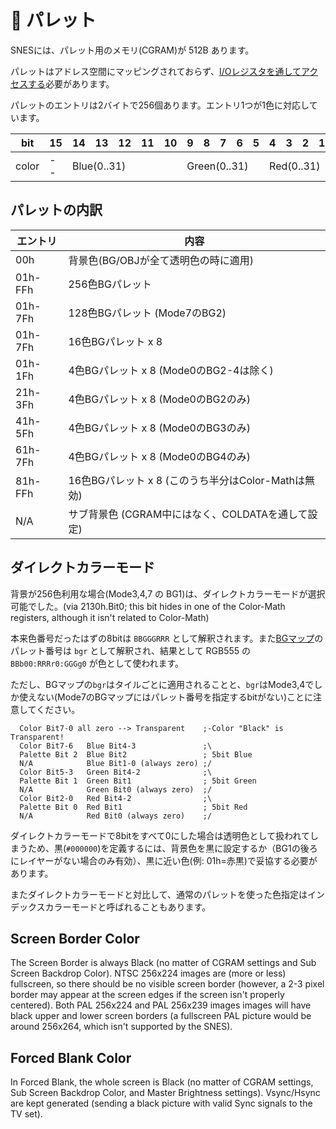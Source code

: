 # 🎨 パレット

SNESには、パレット用のメモリ(CGRAM)が 512B あります。

パレットはアドレス空間にマッピングされておらず、[I/Oレジスタを通してアクセスする](../memory/palette.md)必要があります。

パレットのエントリは2バイトで256個あります。エントリ1つが1色に対応しています。

<table>
    <thead>
        <tr>
            <th>bit</th>
            <th>15</th>
            <th>14</th>
            <th>13</th>
            <th>12</th>
            <th>11</th>
            <th>10</th>
            <th>9</th>
            <th>8</th>
            <th>7</th>
            <th>6</th>
            <th>5</th>
            <th>4</th>
            <th>3</th>
            <th>2</th>
            <th>1</th>
            <th>0</th>
        </tr>
    </thead>
    <tbody>
        <tr>
            <td>color</td>
            <td colspan=1 class="td-colspan">--</td>
            <td colspan=5 class="td-colspan">Blue(0..31)</td>
            <td colspan=5 class="td-colspan">Green(0..31)</td>
            <td colspan=5 class="td-colspan">Red(0..31)</td>
        </tr>
    </tbody>
</table>

## パレットの内訳

エントリ | 内容
-- | --
00h | 背景色(BG/OBJが全て透明色の時に適用)
01h-FFh | 256色BGパレット
01h-7Fh | 128色BGパレット (Mode7のBG2)
01h-7Fh | 16色BGパレット x 8
01h-1Fh | 4色BGパレット x 8 (Mode0のBG2-4は除く)
21h-3Fh | 4色BGパレット x 8 (Mode0のBG2のみ)
41h-5Fh | 4色BGパレット x 8 (Mode0のBG3のみ)
61h-7Fh | 4色BGパレット x 8 (Mode0のBG4のみ)
81h-FFh | 16色BGパレット x 8 (このうち半分はColor-Mathは無効)
N/A     | サブ背景色 (CGRAM中にはなく、COLDATAを通して設定)

## ダイレクトカラーモード

背景が256色利用な場合(Mode3,4,7 の BG1)は、ダイレクトカラーモードが選択可能でした。(via 2130h.Bit0; this bit hides in one of the Color-Math registers, although it isn't related to Color-Math) 

本来色番号だったはずの8bitは `BBGGGRRR` として解釈されます。また[BGマップ](vram.md)のパレット番号は `bgr` として解釈され、結果として RGB555 の `BBb00:RRRr0:GGGg0` が色として使われます。

ただし、BGマップの`bgr`はタイルごとに適用されることと、`bgr`はMode3,4でしか使えない(Mode7のBGマップにはパレット番号を指定するbitがない)ことに注意してください。

```
  Color Bit7-0 all zero --> Transparent    ;-Color "Black" is Transparent!
  Color Bit7-6   Blue Bit4-3               ;\
  Palette Bit 2  Blue Bit2                 ; 5bit Blue
  N/A            Blue Bit1-0 (always zero) ;/
  Color Bit5-3   Green Bit4-2              ;\
  Palette Bit 1  Green Bit1                ; 5bit Green
  N/A            Green Bit0 (always zero)  ;/
  Color Bit2-0   Red Bit4-2                ;\
  Palette Bit 0  Red Bit1                  ; 5bit Red
  N/A            Red Bit0 (always zero)    ;/
```

ダイレクトカラーモードで8bitをすべて0にした場合は透明色として扱われてしまうため、黒(`#000000`)を定義するには、背景色を黒に設定するか（BG1の後ろにレイヤーがない場合のみ有効）、黒に近い色(例: 01h=赤黒)で妥協する必要があります。

またダイレクトカラーモードと対比して、通常のパレットを使った色指定はインデックスカラーモードと呼ばれることもあります。

## Screen Border Color

The Screen Border is always Black (no matter of CGRAM settings and Sub Screen Backdrop Color). NTSC 256x224 images are (more or less) fullscreen, so there should be no visible screen border (however, a 2-3 pixel border may appear at the screen edges if the screen isn't properly centered). Both PAL 256x224 and PAL 256x239 images images will have black upper and lower screen borders (a fullscreen PAL picture would be around 256x264, which isn't supported by the SNES).

## Forced Blank Color

In Forced Blank, the whole screen is Black (no matter of CGRAM settings, Sub Screen Backdrop Color, and Master Brightness settings). Vsync/Hsync are kept generated (sending a black picture with valid Sync signals to the TV set).
